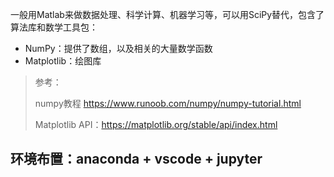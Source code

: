 

一般用Matlab来做数据处理、科学计算、机器学习等，可以用SciPy替代，包含了算法库和数学工具包：

- NumPy：提供了数组，以及相关的大量数学函数
- Matplotlib：绘图库

>  参考：
>
>  numpy教程 https://www.runoob.com/numpy/numpy-tutorial.html
>
>  Matplotlib API：https://matplotlib.org/stable/api/index.html



## 环境布置：anaconda + vscode + jupyter

